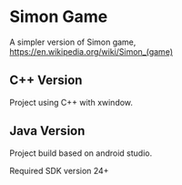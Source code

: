 # Simon Game

A simpler version of Simon game, https://en.wikipedia.org/wiki/Simon_(game)

## C++ Version

Project using C++ with xwindow.

## Java Version

Project build based on android studio.

Required SDK version 24+
